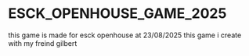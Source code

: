 # ESCK_OPENHOUSE_GAME_2025

this game is made for esck openhouse at 23/08/2025 
this game i create with my freind gilbert
